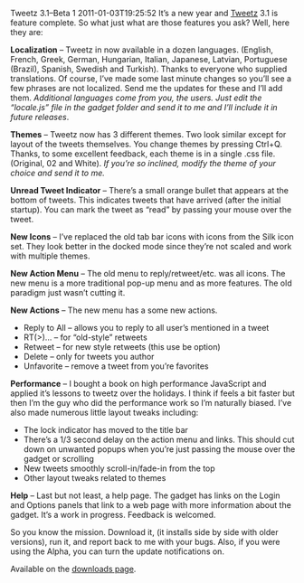 Tweetz 3.1–Beta 1
2011-01-03T19:25:52
It’s a new year and [Tweetz](/tweetz) 3.1 is feature complete. So what just what are those features you ask? Well, here they are:

**Localization** – Tweetz in now available in a dozen languages. (English, French, Greek, German, Hungarian, Italian, Japanese, Latvian, Portuguese (Brazil), Spanish, Swedish and Turkish). Thanks to everyone who supplied translations. Of course, I’ve made some last minute changes so you’ll see a few phrases are not localized. Send me the updates for these and I’ll add them. _Additional languages come from you, the users. Just edit the “locale.js” file in the gadget folder and send it to me and I’ll include it in future releases_.

**Themes** – Tweetz now has 3 different themes. Two look similar except for layout of the tweets themselves. You change themes by pressing Ctrl+Q. Thanks, to some excellent feedback, each theme is in a single .css file. (Original, 02 and White). _If you’re so inclined, modify the theme of your choice and send it to me._

**Unread Tweet Indicator** – There’s a small orange bullet that appears at the bottom of tweets. This indicates tweets that have arrived (after the initial startup). You can mark the tweet as “read” by passing your mouse over the tweet.

**New Icons** – I’ve replaced the old tab bar icons with icons from the Silk icon set. They look better in the docked mode since they’re not scaled and work with multiple themes.

**New Action Menu** – The old menu to reply/retweet/etc. was all icons. The new menu is a more traditional pop-up menu and as more features. The old paradigm just wasn’t cutting it.

**New Actions** – The new menu has a some new actions. 

  * Reply to All – allows you to reply to all user’s mentioned in a tweet 
  * RT(>)… – for “old-style” retweets 
  * Retweet – for new style retweets (this use be option) 
  * Delete – only for tweets you author 
  * Unfavorite – remove a tweet from you’re favorites 

**Performance** – I bought a book on high performance JavaScript and applied it’s lessons to tweetz over the holidays. I think if feels a bit faster but then I’m the guy who did the performance work so I’m naturally biased. I’ve also made numerous little layout tweaks including:

  * The lock indicator has moved to the title bar 
  * There’s a 1/3 second delay on the action menu and links. This should cut down on unwanted popups when you’re just passing the mouse over the gadget or scrolling 
  * New tweets smoothly scroll-in/fade-in from the top 
  * Other layout tweaks related to themes 

**Help** – Last but not least, a help page. The gadget has links on the Login and Options panels that link to a web page with more information about the gadget. It’s a work in progress. Feedback is welcomed.

So you know the mission. Download it, (it installs side by side with older versions), run it, and report back to me with your bugs. Also, if you were using the Alpha, you can turn the update notifications on.

Available on the [downloads page](/downloads).
